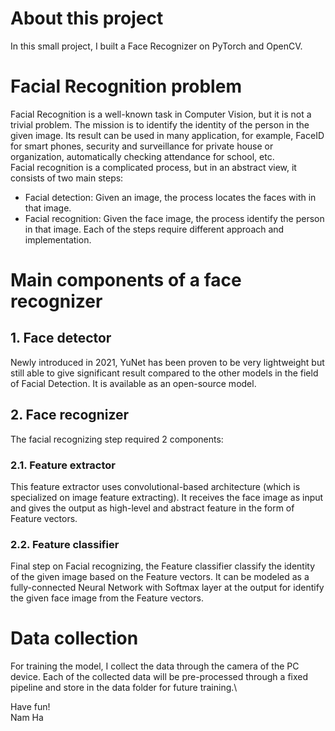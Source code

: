 # About this project
In this small project, I built a Face Recognizer on PyTorch and OpenCV.

# Facial Recognition problem
  Facial Recognition is a well-known task in Computer Vision, but it is not a trivial problem. The mission is to identify the identity of the person in the given image. Its result can be used in many application, for example, FaceID for smart phones, security and surveillance for private house or organization, automatically checking attendance for school, etc.\
  Facial recognition is a complicated process, but in an abstract view, it consists of two main steps:
  - Facial detection: Given an image, the process locates the faces with in that image.
  - Facial recognition: Given the face image, the process identify the person in that image.
  Each of the steps require different approach and implementation.
# Main components of a face recognizer
## 1. Face detector
Newly introduced in 2021, YuNet has been proven to be very lightweight but still able to give significant result compared to the other models in the field of Facial Detection. It is available as an open-source model.

## 2. Face recognizer
The facial recognizing step required 2 components:
### 2.1. Feature extractor
This feature extractor uses convolutional-based architecture (which is specialized on image feature extracting). It receives the face image as input and gives the output as high-level and abstract feature in the form of Feature vectors.
### 2.2. Feature classifier
Final step on Facial recognizing, the Feature classifier classify the identity of the given image based on the Feature vectors. It can be modeled as a fully-connected Neural Network with Softmax layer at the output for identify the given face image from the Feature vectors.

# Data collection
For training the model, I collect the data through the camera of the PC device. Each of the collected data will be pre-processed through a fixed pipeline and store in the data folder for future training.\

Have fun!\
Nam Ha
